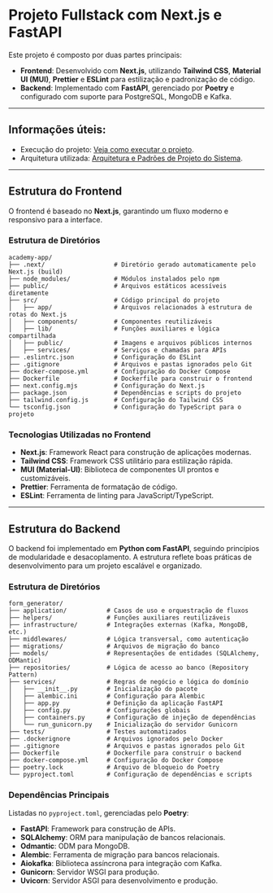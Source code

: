# **Projeto Fullstack com Next.js e FastAPI**

Este projeto é composto por duas partes principais:

- **Frontend**: Desenvolvido com **Next.js**, utilizando **Tailwind CSS**, **Material UI (MUI)**, **Prettier** e **ESLint** para estilização e padronização de código.
- **Backend**: Implementado com **FastAPI**, gerenciado por **Poetry** e configurado com suporte para PostgreSQL, MongoDB e Kafka.

---

## Informações úteis:
- Execução do projeto: [Veja como executar o projeto](execução_projeto.md).
- Arquitetura utilizada: [Arquitetura e Padrões de Projeto do Sistema](arquitetura_utilizada.md).

---

## **Estrutura do Frontend**

O frontend é baseado no **Next.js**, garantindo um fluxo moderno e responsivo para a interface.

### **Estrutura de Diretórios**

```plaintext
academy-app/
├── .next/                   # Diretório gerado automaticamente pelo Next.js (build)
├── node_modules/            # Módulos instalados pelo npm
├── public/                  # Arquivos estáticos acessíveis diretamente
├── src/                     # Código principal do projeto
│   ├── app/                 # Arquivos relacionados à estrutura de rotas do Next.js
│   ├── components/          # Componentes reutilizáveis
│   ├── lib/                 # Funções auxiliares e lógica compartilhada
│   ├── public/              # Imagens e arquivos públicos internos
│   ├── services/            # Serviços e chamadas para APIs
├── .eslintrc.json           # Configuração do ESLint
├── .gitignore               # Arquivos e pastas ignorados pelo Git
├── docker-compose.yml       # Configuração do Docker Compose
├── Dockerfile               # Dockerfile para construir o frontend
├── next.config.mjs          # Configuração do Next.js
├── package.json             # Dependências e scripts do projeto
├── tailwind.config.js       # Configuração do Tailwind CSS
└── tsconfig.json            # Configuração do TypeScript para o projeto
```

### **Tecnologias Utilizadas no Frontend**

- **Next.js**: Framework React para construção de aplicações modernas.
- **Tailwind CSS**: Framework CSS utilitário para estilização rápida.
- **MUI (Material-UI)**: Biblioteca de componentes UI prontos e customizáveis.
- **Prettier**: Ferramenta de formatação de código.
- **ESLint**: Ferramenta de linting para JavaScript/TypeScript.

---

## **Estrutura do Backend**

O backend foi implementado em **Python com FastAPI**, seguindo princípios de modularidade e desacoplamento. A estrutura reflete boas práticas de desenvolvimento para um projeto escalável e organizado.

### **Estrutura de Diretórios**

```plaintext
form_generator/
├── application/           # Casos de uso e orquestração de fluxos
├── helpers/               # Funções auxiliares reutilizáveis
├── infrastructure/        # Integrações externas (Kafka, MongoDB, etc.)
├── middlewares/           # Lógica transversal, como autenticação
├── migrations/            # Arquivos de migração do banco
├── models/                # Representações de entidades (SQLAlchemy, ODMantic)
├── repositories/          # Lógica de acesso ao banco (Repository Pattern)
├── services/              # Regras de negócio e lógica do domínio
│   ├── __init__.py        # Inicialização do pacote
│   ├── alembic.ini        # Configuração para Alembic
│   ├── app.py             # Definição da aplicação FastAPI
│   ├── config.py          # Configurações globais
│   ├── containers.py      # Configuração de injeção de dependências
│   └── run_gunicorn.py    # Inicialização do servidor Gunicorn
├── tests/                 # Testes automatizados
├── .dockerignore          # Arquivos ignorados pelo Docker
├── .gitignore             # Arquivos e pastas ignorados pelo Git
├── Dockerfile             # Dockerfile para construir o backend
├── docker-compose.yml     # Configuração do Docker Compose
├── poetry.lock            # Arquivo de bloqueio do Poetry
└── pyproject.toml         # Configuração de dependências e scripts
```

### **Dependências Principais**

Listadas no `pyproject.toml`, gerenciadas pelo **Poetry**:

- **FastAPI**: Framework para construção de APIs.
- **SQLAlchemy**: ORM para manipulação de bancos relacionais.
- **Odmantic**: ODM para MongoDB.
- **Alembic**: Ferramenta de migração para bancos relacionais.
- **Aiokafka**: Biblioteca assíncrona para integração com Kafka.
- **Gunicorn**: Servidor WSGI para produção.
- **Uvicorn**: Servidor ASGI para desenvolvimento e produção.






